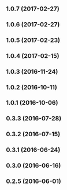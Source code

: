 ### 1.0.7 (2017-02-27)


### 1.0.6 (2017-02-27)


### 1.0.5 (2017-02-23)


### 1.0.4 (2017-02-15)


### 1.0.3 (2016-11-24)


### 1.0.2 (2016-10-11)


### 1.0.1 (2016-10-06)


### 0.3.3 (2016-07-28)


### 0.3.2 (2016-07-15)


### 0.3.1 (2016-06-24)


### 0.3.0 (2016-06-16)


### 0.2.5 (2016-06-01)


